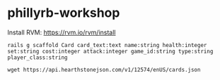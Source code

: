 # phillyrb-workshop

Install RVM: https://rvm.io/rvm/install

`rails g scaffold Card card_text:text name:string health:integer set:string cost:integer attack:integer game_id:string type:string player_class:string`

`wget https://api.hearthstonejson.com/v1/12574/enUS/cards.json`
